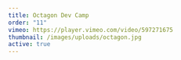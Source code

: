 ```yaml
---
title: Octagon Dev Camp
order: "11"
vimeo: https://player.vimeo.com/video/597271675
thumbnail: /images/uploads/octagon.jpg
active: true
---
```

